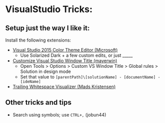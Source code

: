 # VisualStudio Tricks:

## Setup just the way I like it:
Install the following extensions:
- [Visual Studio 2015 Color Theme Editor (Microsoft)](https://marketplace.visualstudio.com/items?itemName=VisualStudioProductTeam.VisualStudio2015ColorThemeEditor)
  - Use Solarized Dark + a few custom edits, or just _____
- [Customize Visual Studio Window Title (mayerwin)](https://marketplace.visualstudio.com/items?itemName=mayerwin.RenameVisualStudioWindowTitle)
  - Open Tools > Options > Custom VS Window Title > Global rules > Solution in design mode
  - Set that value to `[parentPath]\[solutionName] - [documentName] - [ideName]`
- [Trailing Whitespace Visualizer (Mads Kristensen)](https://marketplace.visualstudio.com/items?itemName=MadsKristensen.TrailingWhitespaceVisualizer)

## Other tricks and tips
 - Search using symbols; use `CTRL+,` (jobun44)
